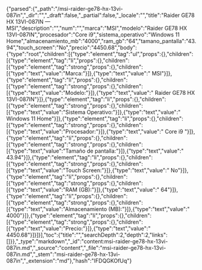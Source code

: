 {"parsed":{"_path":"/msi-raider-ge78-hx-13vi-087in","_dir":"","_draft":false,"_partial":false,"_locale":"","title":"Raider GE78 HX 13VI-087IN — MSI","description":"","num":"","marca":"MSI","modelo":"Raider GE78 HX 13VI-087IN","procesador":"Core i9","sistema_operativo":"Windows 11 Home","almacenamiento_mb":"4000","ram_gb":"64","tamano_pantalla":"43.94","touch_screen":"No","precio":"4450.68","body":{"type":"root","children":[{"type":"element","tag":"ul","props":{},"children":[{"type":"element","tag":"li","props":{},"children":[{"type":"element","tag":"strong","props":{},"children":[{"type":"text","value":"Marca:"}]},{"type":"text","value":" MSI"}]},{"type":"element","tag":"li","props":{},"children":[{"type":"element","tag":"strong","props":{},"children":[{"type":"text","value":"Modelo:"}]},{"type":"text","value":" Raider GE78 HX 13VI-087IN"}]},{"type":"element","tag":"li","props":{},"children":[{"type":"element","tag":"strong","props":{},"children":[{"type":"text","value":"Sistema Operativo:"}]},{"type":"text","value":" Windows 11 Home"}]},{"type":"element","tag":"li","props":{},"children":[{"type":"element","tag":"strong","props":{},"children":[{"type":"text","value":"Procesador:"}]},{"type":"text","value":" Core i9 "}]},{"type":"element","tag":"li","props":{},"children":[{"type":"element","tag":"strong","props":{},"children":[{"type":"text","value":"Tamaño de pantalla:"}]},{"type":"text","value":" 43.94"}]},{"type":"element","tag":"li","props":{},"children":[{"type":"element","tag":"strong","props":{},"children":[{"type":"text","value":"Touch Screen:"}]},{"type":"text","value":" No"}]},{"type":"element","tag":"li","props":{},"children":[{"type":"element","tag":"strong","props":{},"children":[{"type":"text","value":"RAM (GB):"}]},{"type":"text","value":" 64"}]},{"type":"element","tag":"li","props":{},"children":[{"type":"element","tag":"strong","props":{},"children":[{"type":"text","value":"Almacenamiento (MB):"}]},{"type":"text","value":" 4000"}]},{"type":"element","tag":"li","props":{},"children":[{"type":"element","tag":"strong","props":{},"children":[{"type":"text","value":"Precio:"}]},{"type":"text","value":" 4450.68"}]}]}],"toc":{"title":"","searchDepth":2,"depth":2,"links":[]}},"_type":"markdown","_id":"content:msi-raider-ge78-hx-13vi-087in.md","_source":"content","_file":"msi-raider-ge78-hx-13vi-087in.md","_stem":"msi-raider-ge78-hx-13vi-087in","_extension":"md"},"hash":"IFDQGKOfUq"}